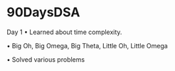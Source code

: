 # 90DaysDSA

Day 1
 •	Learned about time complexity.
 
 •	Big Oh, Big Omega, Big Theta, Little Oh, Little Omega
 
 •	Solved various problems
